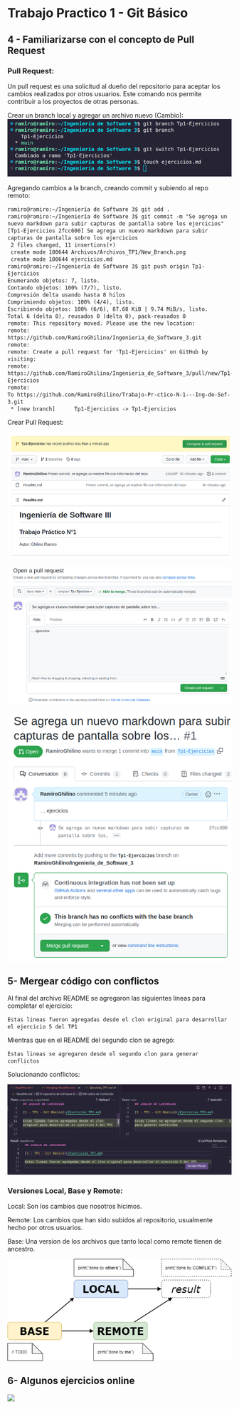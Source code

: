 # Trabajo Practico 1 - Git Básico

## 4 - Familiarizarse con el concepto de Pull Request

### Pull Request:

Un pull request es una solicitud al dueño del repositorio para aceptar los cambios realizados por otros usuarios. Este comando nos permite contribuir a los proyectos de otras personas.

Crear un branch local y agregar un archivo nuevo (Cambio):
![](/TP1/Archivos_TP1/New_Branch.png)

Agregando cambios a la branch, creando commit y subiendo al repo remoto:
```
ramiro@ramiro:~/Ingeniería de Software 3$ git add .
ramiro@ramiro:~/Ingeniería de Software 3$ git commit -m "Se agrega un nuevo markdown para subir capturas de pantalla sobre los ejercicios"
[Tp1-Ejercicios 2fcc600] Se agrega un nuevo markdown para subir capturas de pantalla sobre los ejercicios
 2 files changed, 11 insertions(+)
 create mode 100644 Archivos/Archivos_TP1/New_Branch.png
 create mode 100644 ejercicios.md
ramiro@ramiro:~/Ingeniería de Software 3$ git push origin Tp1-Ejercicios 
Enumerando objetos: 7, listo.
Contando objetos: 100% (7/7), listo.
Compresión delta usando hasta 8 hilos
Comprimiendo objetos: 100% (4/4), listo.
Escribiendo objetos: 100% (6/6), 87.68 KiB | 9.74 MiB/s, listo.
Total 6 (delta 0), reusados 0 (delta 0), pack-reusados 0
remote: This repository moved. Please use the new location:
remote:   https://github.com/RamiroGhilino/Ingenieria_de_Software_3.git
remote: 
remote: Create a pull request for 'Tp1-Ejercicios' on GitHub by visiting:
remote:      https://github.com/RamiroGhilino/Ingenieria_de_Software_3/pull/new/Tp1-Ejercicios
remote: 
To https://github.com/RamiroGhilino/Trabajo-Pr-ctico-N-1---Ing-de-Sof-3.git
 * [new branch]      Tp1-Ejercicios -> Tp1-Ejercicios
 ```

Crear Pull Request: 

![](/TP1/Archivos_TP1/Pull_Request.png)

![](/TP1/Archivos_TP1/CrearPullRequest.png)

![](/TP1/Archivos_TP1/AceptarPullRequest.png)



## 5- Mergear código con conflictos

Al final del archivo README se agregaron las siguientes lineas para completar el ejercicio:

```
Estas lineas fueron agregadas desde el clon original para desarrollar el ejercicio 5 del TP1
```

Mientras que en el README del segundo clon se agregó:

```
Estas lineas se agregaron desde el segundo clon para generar conflictos
```


Solucionando conflictos:

![](/TP1/Archivos_TP1/SolucionMerge.png)

### Versiones Local, Base y Remote:

Local: Son los cambios que nosotros hicimos.

Remote: Los cambios que han sido subidos al repositorio, usualmente hecho por otros usuarios.

Base: Una version de los archivos que tanto local como remote tienen de ancestro.

![](/TP1/Archivos_TP1/Base%2CLocal%2CRemot.png)

## 6- Algunos ejercicios online

![](/TP1/Archivos_TP1/Introducci%C3%B3n.png)
